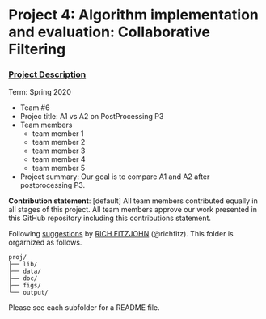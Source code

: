 # Project 4: Algorithm implementation and evaluation: Collaborative Filtering

### [Project Description](doc/project4_desc.md)

Term: Spring 2020

+ Team #6
+ Projec title: A1 vs A2 on PostProcessing P3
+ Team members
	+ team member 1
	+ team member 2
	+ team member 3
	+ team member 4
	+ team member 5
+ Project summary: Our goal is to compare A1 and A2 after postprocessing P3.
	
**Contribution statement**: [default] All team members contributed equally in all stages of this project. All team members approve our work presented in this GitHub repository including this contributions statement. 

Following [suggestions](http://nicercode.github.io/blog/2013-04-05-projects/) by [RICH FITZJOHN](http://nicercode.github.io/about/#Team) (@richfitz). This folder is orgarnized as follows.

```
proj/
├── lib/
├── data/
├── doc/
├── figs/
└── output/
```

Please see each subfolder for a README file.
